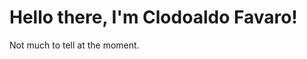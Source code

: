 # Hello there, I'm Clodoaldo Favaro! 

Not much to tell at the moment.
<!---
clodoaldofavaro/clodoaldofavaro is a ✨ special ✨ repository because its `README.md` (this file) appears on your GitHub profile.
You can click the Preview link to take a look at your changes.
--->
